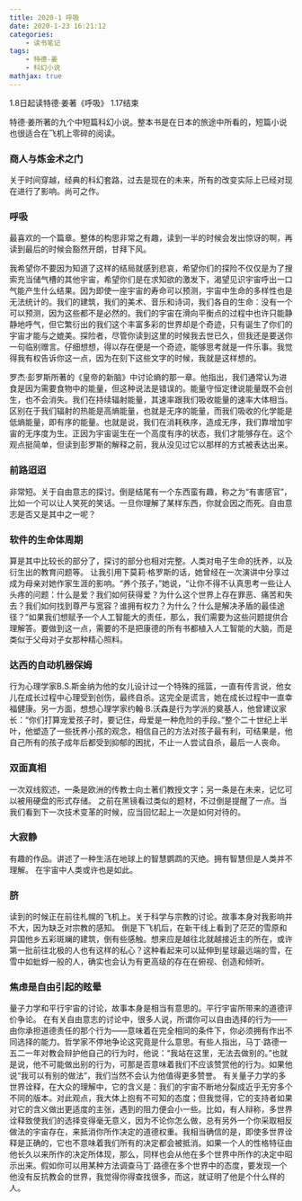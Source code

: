 ```yaml
---
title: 2020-1 呼吸
date: 2020-1-23 16:21:12
categories:
    - 读书笔记
tags: 
    - 特德-姜
    - 科幻小说
mathjax: true
---
```


1.8日起读特德·姜著《呼吸》
1.17结束

特德·姜所著的九个中短篇科幻小说。整本书是在日本的旅途中所看的，短篇小说也很适合在飞机上零碎的阅读。

### 商人与炼金术之门
关于时间穿越，经典的科幻套路，过去是现在的未来，所有的改变实际上已经对现在进行了影响。尚可之作。

### 呼吸
最喜欢的一个篇章。整体的构思非常之有趣，读到一半的时候会发出惊讶的啊，再读到最后的时候会豁然开朗，甘拜下风。

我希望你不要因为知道了这样的结局就感到悲哀，希望你们的探险不仅仅是为了搜索充当储气槽的其他宇宙，希望你们是在求知欲的激发下，渴望见识宇宙呼出一口气能产生什么结果。因为即使一座宇宙的寿命可以预测，宇宙中生命的多样性也是无法统计的。我们的建筑，我们的美术、音乐和诗词，我们各自的生命：没有一个可以预测，因为这些都不是必然的。我们的宇宙在滑向平衡点的过程中也许只能静静地呼气，但它繁衍出的我们这个丰富多彩的世界却是个奇迹，只有诞生了你们的宇宙才能与之媲美。探险者，尽管你读到这里的时候我去世已久，但我还是要送你一句临别赠言。仔细想想，得以存在便是一个奇迹，能够思考就是一件乐事。我觉得我有权告诉你这一点，因为在刻下这些文字的时候，我就是这样想的。

罗杰·彭罗斯所著的《皇帝的新脑》中讨论熵的那一章。他指出，我们通常认为进食是因为需要食物中的能量，但这种说法是错误的。能量守恒定律说能量既不会创生，也不会消失。我们在持续辐射能量，其速率跟我们吸收能量的速率大体相当。区别在于我们辐射的热能是高熵能量，也就是无序的能量，而我们吸收的化学能是低熵能量，即有序的能量。也就是说，我们在消耗秩序，造成无序，我们靠增加宇宙的无序度为生。正因为宇宙诞生在一个高度有序的状态，我们才能够存在。这个观点挺简单，但读到彭罗斯的解释之前，我从没见过它以那样的方式被表达出来。


### 前路迢迢
非常短。关于自由意志的探讨。倒是结尾有一个东西蛮有趣，称之为“有害感官”，比如一个可以让人笑死的笑话。一旦你理解了某样东西，你就会因之而死。自由意志是否又是其中之一呢？


### 软件的生命体周期
算是其中比较长的部分了，探讨的部分也相对完整。人类对电子生命的抚养，以及衍生出的教育问题等。
让我引用下莫莉·格罗斯的话，她曾经在一次演讲中分享过成为母亲对她作家生涯的影响。“养个孩子，”她说，“让你不得不认真思考一些让人头疼的问题：什么是爱？我们如何获得爱？为什么这个世界上存在罪恶、痛苦和失去？我们如何找到尊严与宽容？谁拥有权力？为什么？什么是解决矛盾的最佳途径？”如果我们想赋予一个人工智能大的责任，那么，我们需要为这些问题提供合理解答。要做到这一点，需要的不是把康德的所有书都植入人工智能的大脑，而是类似于父母对子女那种精心照料。


###  达西的自动机器保姆
行为心理学家B.S.斯金纳为他的女儿设计过一个特殊的摇篮，一直有传言说，他女儿在成长过程中心理受到创伤，最终自杀。这完全是谎言，她在成长过程中一直幸福健康。另一方面，想想心理学家约翰·B.沃森是行为学派的奠基人，他曾建议家长：“你们打算宠爱孩子时，要记住，母爱是一种危险的手段。”整个二十世纪上半叶，他塑造了一些抚养小孩的观念，相信自己的方法对孩子最有利，可结果是，他自己所有的孩子成年后都受到抑郁的困扰，不止一人尝试自杀，最后一人丧命。

### 双面真相
一次双线叙述，一条是欧洲的传教士向土著们教授文字；另一条是在未来，记忆可以被用硬盘的形式存储。
之前在黑镜看过类似的题材，不过倒是提醒了一点。当我们看到下一次技术变革的时候，应当回忆起上一次是如何对待的。

### 大寂静
有趣的作品。讲述了一种生活在地球上的智慧鹦鹉的灭绝。拥有智慧但是人类并不理解。
在宇宙中人类或许也是如此。

### 脐
读到的时候正在前往札幌的飞机上。关于科学与宗教的讨论。故事本身对我影响并不大，因为缺乏对宗教的感知。
倒是下飞机后，在新干线上看到了茫茫的雪原和异国他乡五彩斑斓的建筑，倒有些感触。想来应是越往北就越接近主的所在，或许第一批前往北极的人也有这样的私心？这种看起来可以延伸到星球最远端的雪，在雪中如蚍蜉一般的人，确实也会认为有更高级的存在在俯视、创造和倾听。

### 焦虑是自由引起的眩晕
量子力学和平行宇宙的讨论，故事本身是相当有意思的。平行宇宙所带来的道德评价争论。
在有关自由意志的讨论中，很多人说，所谓你可以自由选择的行为——由你承担道德责任的那个行为——意味着在完全相同的条件下，你必须拥有作出不同选择的能力。哲学家不停地争论这究竟是什么意思。有些人指出，马丁·路德一五二一年对教会辩护他自己的行为时，他说：“我站在这里，无法去做别的。”也就是说，他不可能做出别的行为，可那是否意味着我们不应该赞赏他的行为。如果他说“我可以有别的做法”，我们当然不会认为他值得更多赞誉。
有关量子力学的多世界诠释，在大众的理解中，它的含义是：我们的宇宙不断地分裂成近乎无穷多个不同的版本。对此观点，我大体上抱有不可知的态度；但我觉得，它的支持者如果对它的含义做出更适度的主张，遇到的阻力便会小一些。比如，有人辩称，多世界诠释致使我们的选择变得毫无意义，因为不论你怎么做，总有另外一个你采取相反做法的宇宙存在，来抵消你所作决定的道德权重。我相当确信的是，即使多世界诠释是正确的，它也不意味着我们所有的决定都会被抵消。如果一个人的性格特征由他长久以来所作的决定所体现，那么，同样也会从他在多个世界中所作的决定中昭示出来。假如你可以用某种方法调查马丁·路德在多个世界中的态度，要发现一个他没有反抗教会的世界，我觉得你得查找很多，而这，就证明了他是个什么样的人。